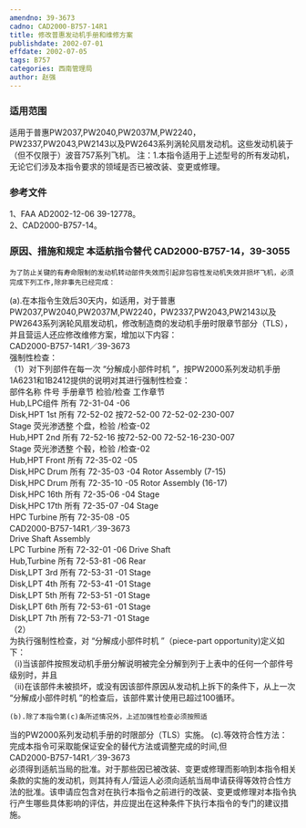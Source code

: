 ```yaml
---
amendno: 39-3673  
cadno: CAD2000-B757-14R1  
title: 修改普惠发动机手册和维修方案  
publishdate: 2002-07-01  
effdate: 2002-07-05  
tags: B757  
categories: 西南管理局  
author: 赵强  
---
```

  
### 适用范围  
适用于普惠PW2037,PW2040,PW2037M,PW2240，PW2337,PW2043,PW2143以及PW2643系列涡轮风扇发动机。这些发动机装于（但不仅限于）波音757系列飞机。
注：1.本指令适用于上述型号的所有发动机，无论它们涉及本指令要求的领域是否已被改装、变更或修理。  
  
<!--more-->  
### 参考文件  
1、FAA AD2002-12-06  39-12778。  
 2、CAD2000-B757-14。  
  
### 原因、措施和规定 本适航指令替代 CAD2000-B757-14，39-3055  
    为了防止关键的有寿命限制的发动机转动部件失效而引起非包容性发动机失效并损坏飞机，必须完成下列工作,除非事先已经完成：  
(a).在本指令生效后30天内，如适用，对于普惠PW2037,PW2040,PW2037M,PW2240，PW2337,PW2043,PW2143以及PW2643系列涡轮风扇发动机，修改制造商的发动机手册时限章节部分（TLS），并且营运人还应修改维修方案，增加以下内容：  
  CAD2000-B757-14R1／39-3673  
    强制性检查：  
   （1）对下列部件在每一次 “分解成小部件时机 ”，按PW2000系列发动机手册1A6231和1B2412提供的说明对其进行强制性检查：  
部件名称 件号  手册章节 检验/检查 工作章节  
Hub,LPC组件  所有 72-31-04  -06  
Disk,HPT 1st 所有 72-52-02 	按72-52-00 72-52-02-230-007  
Stage 	    荧光渗透整     个盘，检验  /检查-02  
Hub,HPT 2nd  所有 72-52-16 	按72-52-00 72-52-16-230-007  
Stage 	    荧光渗透整     个毂，检验  /检查-02  
Hub,HPT Front 所有 72-35-02 -05  
Disk,HPC Drum 所有 72-35-03 -04 Rotor Assembly (7-15)  
Disk,HPC Drum 所有 72-35-10 -05 Rotor Assembly (16-17)  
Disk,HPC 16th 所有 72-35-06 -04 Stage  
Disk,HPC 17th 所有 72-35-07 -04 Stage  
HPC Turbine   所有 72-35-08 -05  
  CAD2000-B757-14R1／39-3673  
Drive Shaft Assembly  
LPC Turbine   所有 72-32-01 -06 Drive Shaft  
Hub,Turbine   所有 72-53-81 -06 Rear  
Disk,LPT 3rd  所有 72-53-31 -01 Stage  
Disk,LPT 4th  所有 72-53-41 -01 Stage  
Disk,LPT 5th  所有 72-53-51 -01 Stage  
Disk,LPT 6th  所有 72-53-61 -01 Stage  
Disk,LPT 7th  所有 72-53-71 -01 Stage  
（2）  
为执行强制性检查，对 “分解成小部件时机 ”（piece-part opportunity)定义如下：  
（i)当该部件按照发动机手册分解说明被完全分解到列于上表中的任何一个部件号级别时，并且  
（ii)在该部件未被损坏，或没有因该部件原因从发动机上拆下的条件下，从上一次 “分解成小部件时机 ”的检查后，该部件累计使用已超过100循环。  
  
    (b).除了本指令第(c)条所述情况外，上述加强性检查必须按照适  
当的PW2000系列发动机手册的时限部分（TLS）实施。  (c).等效符合性方法：     完成本指令可采取能保证安全的替代方法或调整完成的时间,但  
  CAD2000-B757-14R1／39-3673  
必须得到适航当局的批准。对于那些因已被改装、变更或修理而影响到本指令相关条款的实施的发动机，则其持有人/营运人必须向适航当局申请获得等效符合性方法的批准。该申请应包含对在执行本指令之前进行的改装、变更或修理对本指令执行产生哪些具体影响的评估，并应提出在这种条件下执行本指令的专门的建议措施。  
